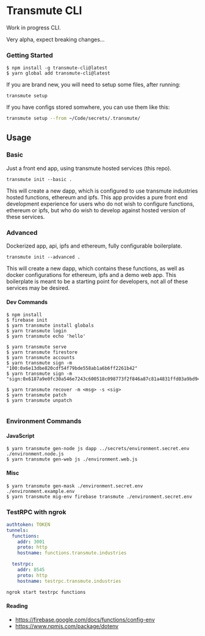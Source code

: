# Transmute CLI 
 
Work in progress CLI. 

Very alpha, expect breaking changes...
 
### Getting Started 
 
``` 
$ npm install -g transmute-cli@latest  
$ yarn global add transmute-cli@latest
``` 

If you are brand new, you will need to setup some files, after running:

```
transmute setup
```

If you have configs stored somwhere, you can use them like this:

```sh
transmute setup --from ~/Code/secrets/.transmute/
```

## Usage

### Basic

Just a front end app, using transmute hosted services (this repo).

```
transmute init --basic .
```

This will create a new dapp, which is configured to use transmute industries hosted functions, ethereum and ipfs. This app provides a pure front end development experience for users who do not wish to configure functions, ethereum or ipfs, but who do wish to develop against hosted version of these services.


### Advanced

Dockerized app, api, ipfs and ethereum, fully configurable boilerplate.

```
transmute init --advanced .
```

This will create a new dapp, which contains these functions, as well as docker configurations for ethereum, ipfs and a demo web app. This boilerplate is meant to be a starting point for developers, not all of these services may be desired.


#### Dev Commands 
``` 
$ npm install 
$ firebase init 
$ yarn transmute install globals 
$ yarn transmute login
$ yarn transmute echo 'hello' 

$ yarn transmute serve 
$ yarn transmute firestore 
$ yarn transmute accounts 
$ yarn transmute sign -m "100:0x6e13dbe820cdf54f79bde558ab1a6b6ff2261b42" 
$ yarn transmute sign -m "sign:0x6187a9e0fc30a546e7243c600518c098773f2f846a87c81a4831ffd03a9bd941"

$ yarn transmute recover -m <msg> -s <sig> 
$ yarn transmute patch
$ yarn transmute unpatch
 
``` 

### Environment Commands

#### JavaScript 
```
$ yarn transmute gen-node js dapp ../secrets/environment.secret.env ./environment.node.js
$ yarn transmute gen-web js ./environment.web.js
```

#### Misc
```
$ yarn transmute gen-mask ./environment.secret.env ./environment.example.env 
$ yarn transmute mig-env firebase transmute ./environment.secret.env 
```


### TestRPC with ngrok

```yml
authtoken: TOKEN
tunnels:
  functions:
    addr: 3001
    proto: http
    hostname: functions.transmute.industries

  testrpc:
    addr: 8545
    proto: http
    hostname: testrpc.transmute.industries
```

```sh
ngrok start testrpc functions
```


 
#### Reading 
 
- https://firebase.google.com/docs/functions/config-env 
- https://www.npmjs.com/package/dotenv

